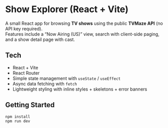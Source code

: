 # Show Explorer (React + Vite)

A small React app for browsing **TV shows** using the public **TVMaze API** (no API key required).  
Features include a “Now Airing (US)” view, search with client-side paging, and a show detail page with cast.

## Tech
- React + Vite
- React Router
- Simple state management with `useState` / `useEffect`
- Async data fetching with `fetch`
- Lightweight styling with inline styles + skeletons + error banners

## Getting Started

```bash
npm install
npm run dev